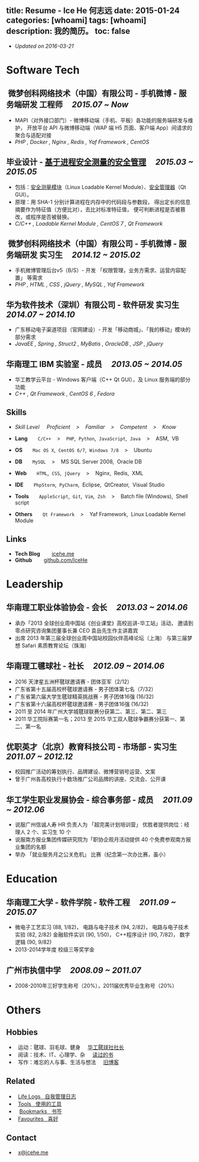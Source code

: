 title: Resume - Ice He 何志远
date: 2015-01-24
categories: [whoami]
tags: [whoami]
description: 我的简历。
toc: false
---

- _Updated on 2016-03-21_

# Software Tech

## **<span class="icon-weibo">&nbsp;</span>微梦创科网络技术（中国）有限公司 - 手机微博 - 服务端研发 工程师** &nbsp; &nbsp; *2015.07 ~ Now*
- MAPI（对外接口部门）- 微博移动端（手机、平板）各功能的服务端研发与维护，
开放平台 API 与微博移动端（WAP 端 H5 页面、客户端 App）间请求的聚合与适配对接
- *PHP , Docker , Nginx , Redis , Yaf Framework , CentOS*

## **毕业设计 - [基于进程安全测量的安全管理](https://github.com/IceHe/secure_mgt_by_dynamic_measuring)** &nbsp; &nbsp; *2015.03 ~ 2015.05*
- 包括：[安全测量模块](https://github.com/IceHe/dimm)（Linux Loadable Kernel Module）、[安全管理器](https://github.com/IceHe/secure_monitor)（Qt GUI）。
- 原理：用 SHA-1 分别计算进程在内存中的代码段与参数段，
得出定长的信息摘要作为特征值（方便比对），去比对标准特征值，
便可判断进程是否被篡改，或程序是否被替换。
- *C/C++ , Loadable Kernel Module , CentOS 7 , Qt Framework*

## **<span class="icon-weibo">&nbsp;</span>微梦创科网络技术（中国）有限公司 - 手机微博 - 服务端研发 实习生** &nbsp; &nbsp; *2014.12 ~ 2015.02*
- 手机微博管理后台v5（B/S）- 开发 「权限管理，业务方需求、运营内容配置」 等需求
- *PHP , HTML , CSS , jQuery , MySQL , Yaf Framework*

## **华为软件技术（深圳）有限公司  - 软件研发 实习生** &nbsp; &nbsp; *2014.07 ~ 2014.10*
- 广东移动电子渠道项目（官网建设）- 开发「移动商城」、「我的移动」模块的部分需求
- *JavaEE , Spring , Struct2 , MyBatis , OracleDB , JSP , jQuery*

## **华南理工 IBM 实验室 - 成员** &nbsp; &nbsp; *2013.05 ~ 2014.05*
- 华工教学云平台 - Windows 客户端（C++ Qt GUI），及 Linux 服务端的部分功能
- *C++ , Qt Framework , CentOS 6 , Fedora*

## **Skills**

- *Skill Level &nbsp; &nbsp; <i class="fa fa-trophy"></i> Proficient &nbsp; &nbsp;>&nbsp; &nbsp; <i class="fa fa-star"></i> Familiar &nbsp; &nbsp;>&nbsp; &nbsp; <i class="fa fa-star-half-o"></i> Competent &nbsp; &nbsp;>&nbsp; &nbsp; <i class="fa fa-star-o"></i> Know*

- **Lang** &nbsp; &nbsp; &nbsp; <i class="fa fa-star"></i> `C/C++` &nbsp; &nbsp;>&nbsp; &nbsp; <i class="fa fa-star-half-o"></i> `PHP`,&nbsp; `Python`,&nbsp; `JavaScript`,&nbsp; `Java` &nbsp; &nbsp;>&nbsp; &nbsp; <i class="fa fa-star-o"></i> ASM,&nbsp; VB

- **OS** &nbsp; &nbsp; &nbsp; <i class="fa fa-star-half-o"></i> `Mac OS X`,&nbsp; `CentOS 6/7`,&nbsp; `Windows 7/8` &nbsp; &nbsp;>&nbsp; &nbsp; <i class="fa fa-star-o"></i> Ubuntu

- **DB** &nbsp; &nbsp; &nbsp; <i class="fa fa-star-half-o"></i> `MySQL` &nbsp; &nbsp;>&nbsp; &nbsp; <i class="fa fa-star-o"></i> MS SQL Server 2008,&nbsp; Oracle DB

- **Web** &nbsp; &nbsp; &nbsp; <i class="fa fa-star-half-o"></i> `HTML`,&nbsp; `CSS`,&nbsp; `jQuery` &nbsp; &nbsp;>&nbsp; &nbsp; <i class="fa fa-star-o"></i> Nginx,&nbsp; Redis,&nbsp; XML

- **IDE** &nbsp; &nbsp; &nbsp; <i class="fa fa-star-half-o"></i> `PhpStorm`,&nbsp; `PyCharm`,&nbsp; Eclipse,&nbsp; QtCreator,&nbsp; Visual Studio

- **Tools** &nbsp; &nbsp; &nbsp; <i class="fa fa-star"></i> `AppleScript`,&nbsp; `Git`,&nbsp; `Vim`,&nbsp; `Zsh` &nbsp; &nbsp;>&nbsp; &nbsp; <i class="fa fa-star-half-o"></i> Batch file (Windows),&nbsp; Shell script

- **Others** &nbsp; &nbsp; &nbsp; <i class="fa fa-star"></i> `Qt Framework` &nbsp; &nbsp;>&nbsp; &nbsp; <i class="fa fa-star-o"></i> Yaf Framework,&nbsp; Linux Loadable Kernel Module

## **Links**

- **Tech Blog** &nbsp; &nbsp; &nbsp; <i class="fa fa-cube"> &nbsp;</i>[icehe.me](http://icehe.github.io/)
- **Github** &nbsp; &nbsp; &nbsp; <i class="fa fa-github"> &nbsp;</i>[github.com/IceHe](https://github.com/IceHe)

# Leadership

## **华南理工职业体验协会 - 会长** &nbsp; &nbsp; *2013.03 ~ 2014.06*
- 承办「2013 全球创业周中国站《创业课堂》高校巡讲-华工站」活动，
邀请到零点研究咨询集团董事长兼 CEO 袁岳先生作主讲嘉宾
- 出席 2013 年第三届全球创业周中国站校园伙伴高峰论坛（上海）
与第三届梦想 Safari 素质教育论坛（珠海）

## **华南理工毽球社 - 社长** &nbsp; &nbsp; *2012.09 ~ 2014.06*
- 2016 天津星五洲杯毽球邀请赛 - 团体亚军（2/12）
- 广东省第十五届高校杯毽球邀请赛 - 男子团体第七名（7/32）
- 广东省第六届大学生毽球精英挑战赛 - 男子团体16强 (16/32)
- 广东省第十六届高校杯毽球邀请赛 - 男子团体16强 (16/32)
- 2011 至 2014 年广州大学城毽球联赛分获第二、第三、第二、第三
- 2011 华工院际赛第一名；2013 至 2015 华工双人毽球争霸赛分获第一、第二、第一名

## **优职英才（北京）教育科技公司 - 市场部 - 实习生** &nbsp; &nbsp; *2011.07 ~ 2012.12*
- 校园推广活动的筹划执行、品牌建设、微博营销号运营、文案
- 曾于广州各高校执行十数场推广公司品牌的讲座、交流会、公开课

## **华工学生职业发展协会 - 综合事务部 - 成员** &nbsp; &nbsp; *2011.09 ~ 2012.06*
- 说服广州信诚人寿 HR 负责人为 「超完美计划培训营」 优胜者提供岗位：经理人 2 个、实习生 10 个
- 说服南方报业集团传媒研究院为「职协企观月活动提供 40 个免费参观南方报业集团的名额
- 举办 「就业服务月之公关危机」 比赛（纪念第一次办比赛，虽小）

# Education

## **华南理工大学 - 软件学院 - 软件工程** &nbsp; &nbsp; *2011.09 ~ 2015.07*
- 微电子工艺实习 (88, 1/82)， 电路与电子技术 (94, 2/82)， 电路与电子技术实验 (82, 2/82)
金融软件实训 (90, 1/50)， C++程序设计 (90, 7/82)， 数字逻辑 (90, 9/82)
- 2013-2014学年度 校级三等奖学金

## **广州市执信中学** &nbsp; &nbsp; *2008.09 ~ 2011.07*
- 2008-2010年三好学生称号（20%），2011届优秀毕业生称号（20%）

# Others

## **Hobbies**
- <i class="fa fa-soccer-ball-o">&nbsp;</i> 运动：毽球、羽毛球、健身 &nbsp; &nbsp; <i class="fa fa-trophy"></i>[ 华工毽球社社长 ](#华南理工毽球社_-_社长_&nbsp;_&nbsp;_2012-09_~_2014-06)
- <i class="fa fa-book">&nbsp;</i> 阅读：技术、IT、心理学、杂 &nbsp; &nbsp; <span class="icon-douban"></span>[ 读过的书 ](http://book.douban.com/people/IceHeGZ/collect?sort=rating&start=0&mode=grid&tags_sort=count)
- <i class="fa fa-pencil-square-o">&nbsp;</i> 写作：难忘的人与事、生活与想法 &nbsp; &nbsp; <span class=" icon-qzone"> [ 旧博客 ](http://290841032.qzone.qq.com) </span>

## **Related**

- <i class="fa fa-calendar">&nbsp;</i> [Life Logs &nbsp; 自我管理日志](/lifelogs)
- <i class="fa fa-gears">&nbsp;</i> [Tools &nbsp; 使用的工具](/tools)
- <i class="fa fa-bookmark-o">&nbsp;</i> &nbsp;[Bookmarks &nbsp; 书签](/bookmarks)
- <i class="fa fa-heart-o">&nbsp;</i> [Favourites &nbsp; 喜好](/favourites)

## **Contact**

- <i class="fa fa-envelope">&nbsp;&nbsp;</i><x@icehe.me>

<style type="text/css">
article .article-content h2 {
    margin-top: 1.8em;
    font-size: 105%;
    border-bottom: 0px;
}
</style>
